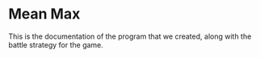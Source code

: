 # Mean Max

This is the documentation of the program that we created, along with the battle strategy for the game.
